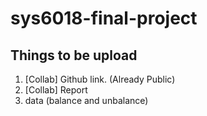 # sys6018-final-project
## Things to be upload
1. [Collab] Github link. (Already Public)
2. [Collab] Report 
3. data (balance and unbalance)
